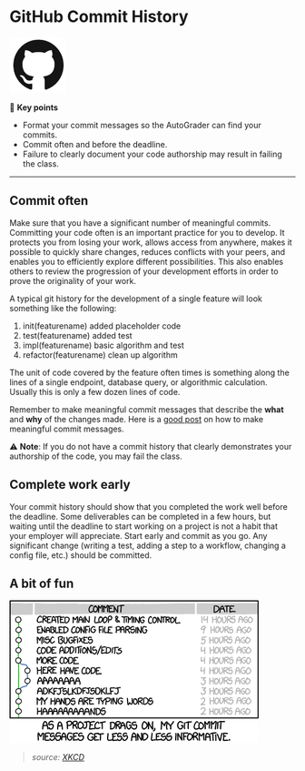 # GitHub Commit History

![GitHub logo](gitHubLogo.png)

🔑 **Key points**

- Format your commit messages so the AutoGrader can find your commits.
- Commit often and before the deadline.
- Failure to clearly document your code authorship may result in failing the class.

---

## Commit often

Make sure that you have a significant number of meaningful commits. Committing your code often is an important practice for you to develop. It protects you from losing your work, allows access from anywhere, makes it possible to quickly share changes, reduces conflicts with your peers, and enables you to efficiently explore different possibilities. This also enables others to review the progression of your development efforts in order to prove the originality of your work.

A typical git history for the development of a single feature will look something like the following:

1. init(featurename) added placeholder code
1. test(featurename) added test
1. impl(featurename) basic algorithm and test
1. refactor(featurename) clean up algorithm

The unit of code covered by the feature often times is something along the lines of a single endpoint, database query, or algorithmic calculation. Usually this is only a few dozen lines of code.

Remember to make meaningful commit messages that describe the **what** and **why** of the changes made. Here is a [good post](https://www.freecodecamp.org/news/how-to-write-better-git-commit-messages/) on how to make meaningful commit messages.

⚠️ **Note**: If you do not have a commit history that clearly demonstrates your authorship of the code, you may fail the class.

## Complete work early

Your commit history should show that you completed the work well before the deadline. Some deliverables can be completed in a few hours, but waiting until the deadline to start working on a project is not a habit that your employer will appreciate. Start early and commit as you go. Any significant change (writing a test, adding a step to a workflow, changing a config file, etc.) should be committed.

## A bit of fun

![XKCD Git Commit](xkcdGitCommit.png)

> _source: [XKCD](https://xkcd.com/1296/)_
